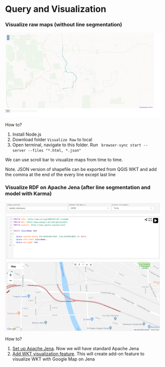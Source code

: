 # Query and Visualization 
### Visualize raw maps (without line segmentation)
![](https://github.com/usc-isi-i2/linked-maps/blob/master/0%20-%20Misc/photos/Untitled.png)

How to?
1. Install Node.js
2. Download folder ```Visualize Raw``` to local 
3. Open terminal, navigate to this folder. Run ``` browser-sync start --server --files "*.html, *.json"```

We can use scroll bar to visualize maps from time to time.

Note. JSON version of shapefile can be exported from QGIS WKT and add the comma at the end of the every  line except last line

### Visualize RDF on Apache Jena (after line segmentation and model with Karma)
![](https://github.com/usc-isi-i2/linked-maps/blob/master/0%20-%20Misc/photos/jena_visualize.png)

How to?
1. [Set up Apache Jena](https://github.com/usc-isi-i2/linked-maps/tree/master/3%20-%20Query%20and%20Visualization%20(Jena)/Jena%20Setup). Now we will have standard Apache Jena
2. [Add WKT visualization feature](https://github.com/usc-isi-i2/linked-maps/tree/master/3%20-%20Query%20and%20Visualization%20(Jena)/Visualize%20RDF/webapp). This will create add-on feature to visualize WKT with Google Map on Jena
